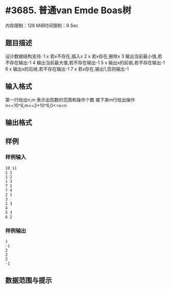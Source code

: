 # #3685. 普通van Emde Boas树

内存限制：128 MiB时间限制：9 Sec

## 题目描述

设计数据结构支持:
1 x  若x不存在,插入x
2 x  若x存在,删除x
3    输出当前最小值,若不存在输出-1
4    输出当前最大值,若不存在输出-1
5 x  输出x的前驱,若不存在输出-1
6 x  输出x的后继,若不存在输出-1
7 x  若x存在,输出1,否则输出-1

## 输入格式

第一行给出n,m 表示出现数的范围和操作个数
接下来m行给出操作
n<=10^6,m<=2*10^6,0<=x<n

## 输出格式

## 样例

### 样例输入

    
    10 11
    1 1
    1 2
    1 3
    7 1
    7 4
    2 1
    3
    2 3
    4
    5 3
    6 2
    
    
    
    

### 样例输出

    
    1
    -1
    2
    2
    2
    -1
    
    

## 数据范围与提示
